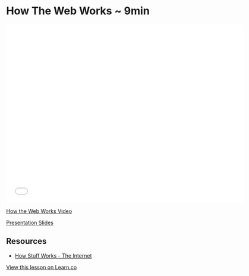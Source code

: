 # How The Web Works ~ 9min

<iframe width="640" height="480" src="//www.youtube.com/embed/ao532DhZWiY?rel=0&modestbranding=1" frameborder="0" allowfullscreen></iframe><p><a href="https://www.youtube.com/watch?v=ao532DhZWiY">How the Web Works Video</a></p>

[Presentation Slides](https://docs.google.com/presentation/d/1eU-4wD5dsxV1t-3CA3T82gbv2K3pAs92pq30HlmXM_U/edit?usp=sharing)



## Resources

- [How Stuff Works - The
  Internet](http://computer.howstuffworks.com/internet/basics/internet.htm)

<a href='https://learn.co/lessons/how-the-web-works' data-visibility='hidden'>View this lesson on Learn.co</a>
